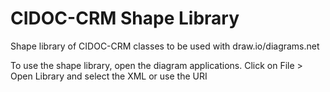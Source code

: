 # CIDOC-CRM Shape Library


Shape library of CIDOC-CRM classes to be used with draw.io/diagrams.net

To use the shape library, open the diagram applications. Click on File > Open Library and select the XML or use the URI


